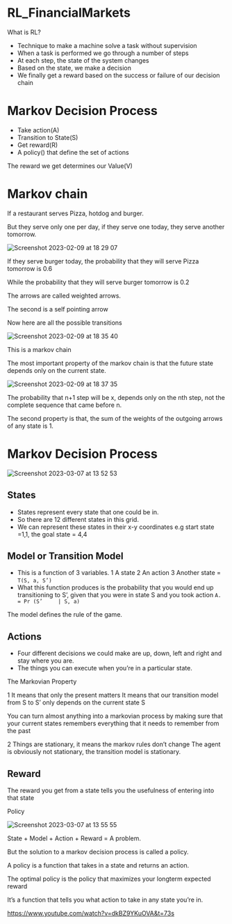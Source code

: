 # RL_FinancialMarkets

What is RL?

- Technique to make a machine solve a task without supervision
- When a task is performed we go through a number of steps
- At each step, the state of the system changes
-  Based on the state, we make a decision
- We finally get a reward based on the success or failure of our decision chain



# Markov Decision Process

- Take action(A)
- Transition to State(S)
- Get reward(R)
- A policy() that define the set of actions

The reward we get determines our Value(V)


# Markov chain

If a restaurant serves Pizza, hotdog and burger.

But they serve only one per day, if they serve one today, they serve another tomorrow.

![Screenshot 2023-02-09 at 18 29 07](https://user-images.githubusercontent.com/29931071/223426751-34fb4545-31ac-4e5b-8631-9f5820423b29.png)

If they serve burger today, the probability that they will serve Pizza tomorrow is 0.6

While the probability that they will serve burger tomorrow is 0.2

The arrows are called weighted arrows.

The second is a self pointing arrow

Now here are all the possible transitions

![Screenshot 2023-02-09 at 18 35 40](https://user-images.githubusercontent.com/29931071/223426895-b696990f-c038-4d8b-91cb-a6cc9cbfb048.png)


This is a markov chain

The most important property of the markov chain is that the future state depends only on the current state.

![Screenshot 2023-02-09 at 18 37 35](https://user-images.githubusercontent.com/29931071/223427028-d4a75bb2-9e35-4392-bd61-1b03068c6b39.png)


The probability that n+1 step will be x, depends only on the nth step, not the complete sequence that came before n.

The second property is that, the sum of the weights of the outgoing arrows of any state is 1.



# Markov Decision Process

![Screenshot 2023-03-07 at 13 52 53](https://user-images.githubusercontent.com/29931071/223427521-445f87d7-565d-4761-ad8f-30d237e72916.png)


## States

- States represent every state that one could be in.
- So there are 12 different states in this grid.
- We can represent these states in their x-y coordinates e.g start state =1,1, the goal state = 4,4

## Model or Transition Model

- This is a function of 3 variables. 1 A state 2 An action 3 Another state = ```T(S, a, S’)```
- What this function produces is the probability that you would end up transitioning to S’, given that you were in state S and you took action ```A. = Pr (S’     | S, a)```

The model defines the rule of the game.

## Actions

- Four different decisions we could make are up, down, left and right and stay where you are.
- The things you can execute when you’re in a particular state.

The Markovian Property

1 It means that only the present matters
It means that our transition model from S to S’ only depends on the current state S

You can turn almost anything into a markovian process by making sure that your current states remembers everything that it needs to remember from the past

2 Things are stationary, it means the markov rules don’t change
The agent is obviously not stationary, the transition model is stationary.

## Reward
 
  The reward you get from a state tells you the usefulness of entering into that state


Policy

![Screenshot 2023-03-07 at 13 55 55](https://user-images.githubusercontent.com/29931071/223428346-61d4ae31-bd13-495e-bdcc-0ce422ee0e39.png)

State + Model + Action + Reward = A problem.

But the solution to a markov decision process is called a policy.

A policy is a function that takes in a state and returns an action.

The optimal policy is the policy that maximizes your longterm expected reward

It’s a function that tells you what action to take in any state you’re in.

https://www.youtube.com/watch?v=dkBZ9YKuOVA&t=73s








